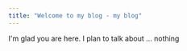 ```yaml
---
title: "Welcome to my blog - my blog"
---
```


I'm glad you are here. I plan to talk about ... nothing
